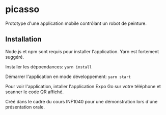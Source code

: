 # picasso
Prototype d'une application mobile contrôlant un robot de peinture.

## Installation
Node.js et npm sont requis pour installer l'application. Yarn est fortement suggéré.

Installer les dépoendances: `yarn install`

Démarrer l'application en mode développement: `yarn start`

Pour voir l'application, intaller l'application Expo Go sur votre téléphone et scanner le code QR affiché.

Créé dans le cadre du cours INF1040 pour une démonstration lors d'une présentation orale.
